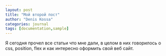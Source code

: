 ```yaml
---
layout: post
title: "Мой второй пост"
author: "Denis Kossa"
categories: journal
tags: [documentation,sample]
---
```


Я сегодня прочел все статьи что мне дали, в целом в них говорилось о css, position, flex  и как интересно оформить свой веб сайт.